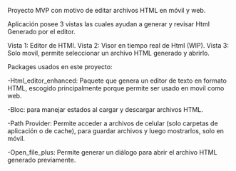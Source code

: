 Proyecto MVP con motivo de editar archivos HTML en móvil y web.

Aplicación posee 3 vistas las cuales ayudan a generar y revisar Html Generado por el editor.

Vista 1: Editor de HTMl.
Vista 2: Visor en tiempo real de Html (WIP).
Vista 3: Solo movil, permite seleccionar un archivo HTML generado y abrirlo.

Packages usados en este proyecto:

-Html_editor_enhanced: Paquete que genera un editor de texto en formato HTML, escogido principalmente porque permite ser usado en movil como web.

-Bloc: para manejar estados al cargar y descargar archivos HTML.

-Path Provider: Permite acceder a archivos de celular (solo carpetas de aplicación o de cache), para guardar archivos y luego mostrarlos, solo en móvil.

-Open_file_plus: Permite generar un diálogo para abrir el archivo HTML generado previamente.
